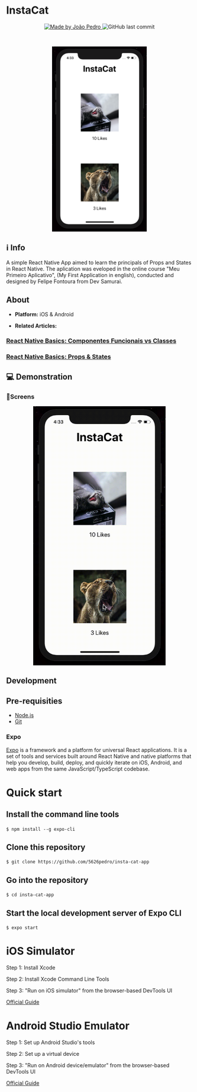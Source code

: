 # InstaCat 

<p align="center">	
<a href="https://www.linkedin.com/in/jo%C3%A3o-pedro-cordeiro-a2b97319a/">
    <img alt="Made by João Pedro" src="https://img.shields.io/badge/made%20by-JoãoPedroCordeiro-%2304D361">
 </a>
    <img alt="GitHub last commit" src="https://img.shields.io/github/last-commit/5626pedro/insta-cat-app">
 </a>
</p>
<br />

<p align="center">
    <img alt="Screen shot" title="#screen" src="./app.png" height='500' align='center'>
</>



## :information_source: Info
<p>
  A simple React Native App aimed to learn the principals of Props and States in React Native. The aplication was eveloped in the online course "Meu Primeiro Aplicativo", (My First Application in english), conducted and designed by Felipe Fontoura from Dev Samurai.
</p>

## About 
* **Platform:** iOS & Android

* **Related Articles:** 
### [React Native Basics: Componentes Funcionais vs Classes](https://devsamurai.com.br/react-native-componentes-funcionais-vs-classes/)

### [React Native Basics: Props & States](https://devsamurai.com.br/react-native-basics-props-states/)

## 💻 Demonstration
### 📱Screens

<p align='center'>
    <img alt="screen-recording" title="#page1" src="./screen-recording.gif" height="700px" align="center"/>
</p>

## Development

## Pre-requisities
- [Node.js](https://nodejs.org/en/)
- [Git](https://git-scm.com)

### Expo 
[Expo](https://expo.io) is a framework and a platform for universal React applications. It is a set of tools and services built around React Native and native platforms that help you develop, build, deploy, and quickly iterate on iOS, Android, and web apps from the same JavaScript/TypeScript codebase.

# Quick start

## Install the command line tools

` $ npm install --g expo-cli `

## Clone this repository
` $ git clone https://github.com/5626pedro/insta-cat-app `

## Go into the repository
` $ cd insta-cat-app `


## Start the local development server of Expo CLI

`$ expo start`


# iOS Simulator
Step 1: Install Xcode

Step 2: Install Xcode Command Line Tools

Step 3: "Run on iOS simulator" from the browser-based DevTools UI

[Official Guide](https://docs.expo.io/workflow/ios-simulator/)


# Android Studio Emulator

Step 1: Set up Android Studio's tools

Step 2: Set up a virtual device

Step 3: "Run on Android device/emulator" from the browser-based DevTools UI


[Official Guide](https://docs.expo.io/workflow/android-studio-emulator/)

